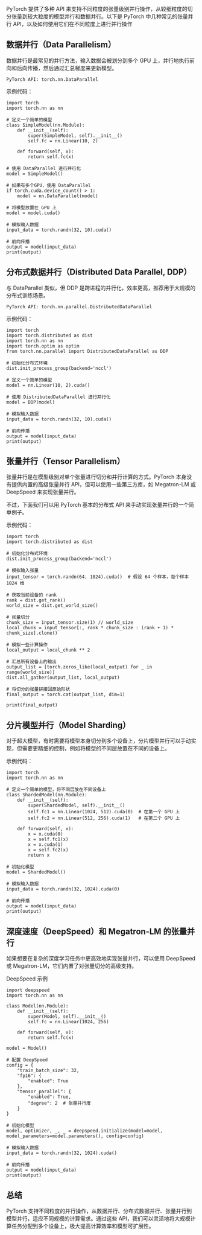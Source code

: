 PyTorch 提供了多种 API 来支持不同粒度的张量级别并行操作，从较细粒度的切分张量到较大粒度的模型并行和数据并行。以下是 PyTorch 中几种常见的张量并行 API，以及如何使用它们在不同粒度上进行并行操作

## 数据并行（Data Parallelism）
数据并行是最常见的并行方法，输入数据会被划分到多个 GPU 上，并行地执行前向和后向传播，然后通过汇总梯度来更新模型。

```PyTorch API: torch.nn.DataParallel```

示例代码：
```
import torch
import torch.nn as nn

# 定义一个简单的模型
class SimpleModel(nn.Module):
    def __init__(self):
        super(SimpleModel, self).__init__()
        self.fc = nn.Linear(10, 2)
    
    def forward(self, x):
        return self.fc(x)

# 使用 DataParallel 进行并行化
model = SimpleModel()

# 如果有多个GPU，使用 DataParallel
if torch.cuda.device_count() > 1:
    model = nn.DataParallel(model)

# 将模型放置在 GPU 上
model = model.cuda()

# 模拟输入数据
input_data = torch.randn(32, 10).cuda()

# 前向传播
output = model(input_data)
print(output)
```

## 分布式数据并行（Distributed Data Parallel, DDP）
与 DataParallel 类似，但 DDP 是跨进程的并行化，效率更高，推荐用于大规模的分布式训练场景。

```PyTorch API: torch.nn.parallel.DistributedDataParallel```

示例代码：
```
import torch
import torch.distributed as dist
import torch.nn as nn
import torch.optim as optim
from torch.nn.parallel import DistributedDataParallel as DDP

# 初始化分布式环境
dist.init_process_group(backend='nccl')

# 定义一个简单的模型
model = nn.Linear(10, 2).cuda()

# 使用 DistributedDataParallel 进行并行化
model = DDP(model)

# 模拟输入数据
input_data = torch.randn(32, 10).cuda()

# 前向传播
output = model(input_data)
print(output)
```

## 张量并行（Tensor Parallelism）
张量并行是在模型级别对单个张量进行切分和并行计算的方式。PyTorch 本身没有提供内置的高级张量并行 API，但可以使用一些第三方库，如 Megatron-LM 或 DeepSpeed 来实现张量并行。

不过，下面我们可以用 PyTorch 基本的分布式 API 来手动实现张量并行的一个简单例子。

示例代码：
```
import torch
import torch.distributed as dist

# 初始化分布式环境
dist.init_process_group(backend='nccl')

# 模拟输入张量
input_tensor = torch.randn(64, 1024).cuda()  # 假设 64 个样本，每个样本 1024 维

# 获取当前设备的 rank
rank = dist.get_rank()
world_size = dist.get_world_size()

# 张量切分
chunk_size = input_tensor.size(1) // world_size
local_chunk = input_tensor[:, rank * chunk_size : (rank + 1) * chunk_size].clone()

# 模拟一些计算操作
local_output = local_chunk ** 2

# 汇总所有设备上的输出
output_list = [torch.zeros_like(local_output) for _ in range(world_size)]
dist.all_gather(output_list, local_output)

# 将切分的张量拼接回原始形状
final_output = torch.cat(output_list, dim=1)

print(final_output)
```

## 分片模型并行（Model Sharding）
对于超大模型，有时需要将模型本身切分到多个设备上，分片模型并行可以手动实现，但需要更精细的控制，例如将模型的不同层放置在不同的设备上。

示例代码：
```
import torch
import torch.nn as nn

# 定义一个简单的模型，将不同层放在不同设备上
class ShardedModel(nn.Module):
    def __init__(self):
        super(ShardedModel, self).__init__()
        self.fc1 = nn.Linear(1024, 512).cuda(0)  # 在第一个 GPU 上
        self.fc2 = nn.Linear(512, 256).cuda(1)   # 在第二个 GPU 上
    
    def forward(self, x):
        x = x.cuda(0)
        x = self.fc1(x)
        x = x.cuda(1)
        x = self.fc2(x)
        return x

# 初始化模型
model = ShardedModel()

# 模拟输入数据
input_data = torch.randn(32, 1024).cuda(0)

# 前向传播
output = model(input_data)
print(output)
```

## 深度速度（DeepSpeed）和 Megatron-LM 的张量并行
如果想要在复杂的深度学习任务中更高效地实现张量并行，可以使用 DeepSpeed 或 Megatron-LM，它们内置了对张量切分的高级支持。

DeepSpeed 示例
```
import deepspeed
import torch.nn as nn

class Model(nn.Module):
    def __init__(self):
        super(Model, self).__init__()
        self.fc = nn.Linear(1024, 256)
    
    def forward(self, x):
        return self.fc(x)

model = Model()

# 配置 DeepSpeed
config = {
    "train_batch_size": 32,
    "fp16": {
        "enabled": True
    },
    "tensor_parallel": {
        "enabled": True,
        "degree": 2  # 张量并行度
    }
}

# 初始化模型
model, optimizer, _, _ = deepspeed.initialize(model=model, model_parameters=model.parameters(), config=config)

# 模拟输入数据
input_data = torch.randn(32, 1024).cuda()

# 前向传播
output = model(input_data)
print(output)
```

## 总结
PyTorch 支持不同粒度的并行操作，从数据并行、分布式数据并行、张量并行到模型并行，适应不同规模的计算需求。通过这些 API，我们可以灵活地将大规模计算任务分配到多个设备上，极大提高计算效率和模型可扩展性。



